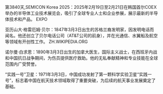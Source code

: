 第3840天,SEMICON Korea 2025：2025年2月19日至2月21日在韩国首尔COEX举办的半导体工业技术展览会，吸引了全球专业人士和企业参展，展示最新的半导体技术和产品。 
EXPO

亚历山大·格雷厄姆·贝尔：1847年3月3日出生的苏格兰裔发明家，因发明电话而闻名。他还创立了贝尔电话公司（AT&T公司的前身），并在光通信、水翼船及航空等领域有开创性工作。 
ZH.WIKIPEDIA.ORG

诺尔曼·白求恩：1890年3月3日出生的加拿大医生，国际主义战士，在西班牙内战和中国抗日战争期间，为伤员提供医疗救助。他的无私奉献精神和专业技能在全球范围内广受赞誉。

“实践一号”卫星：1971年3月3日，中国成功发射了第一颗科学实验卫星“实践一号”，标志着中国在航天技术领域取得了重要突破，为后续的航天事业发展奠定了基础。
